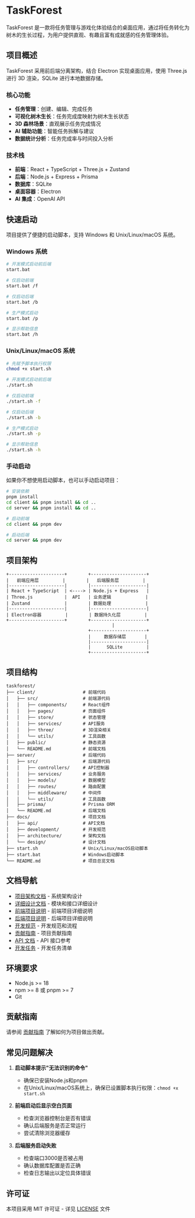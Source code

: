 # TaskForest

TaskForest 是一款将任务管理与游戏化体验结合的桌面应用，通过将任务转化为树木的生长过程，为用户提供直观、有趣且富有成就感的任务管理体验。

## 项目概述

TaskForest 采用前后端分离架构，结合 Electron 实现桌面应用，使用 Three.js 进行 3D 渲染，SQLite 进行本地数据存储。

### 核心功能
- **任务管理**：创建、编辑、完成任务
- **可视化树木生长**：任务完成度映射为树木生长状态
- **3D 森林场景**：直观展示任务完成情况
- **AI 辅助功能**：智能任务拆解与建议
- **数据统计分析**：任务完成率与时间投入分析

### 技术栈
- **前端**：React + TypeScript + Three.js + Zustand
- **后端**：Node.js + Express + Prisma
- **数据库**：SQLite
- **桌面容器**：Electron
- **AI 集成**：OpenAI API

## 快速启动

项目提供了便捷的启动脚本，支持 Windows 和 Unix/Linux/macOS 系统。

### Windows 系统

```bash
# 开发模式启动前后端
start.bat

# 仅启动前端
start.bat /f

# 仅启动后端
start.bat /b

# 生产模式启动
start.bat /p

# 显示帮助信息
start.bat /h
```

### Unix/Linux/macOS 系统

```bash
# 先赋予脚本执行权限
chmod +x start.sh

# 开发模式启动前后端
./start.sh

# 仅启动前端
./start.sh -f

# 仅启动后端
./start.sh -b

# 生产模式启动
./start.sh -p

# 显示帮助信息
./start.sh -h
```

### 手动启动

如果你不想使用启动脚本，也可以手动启动项目：

```bash
# 安装依赖
pnpm install
cd client && pnpm install && cd ..
cd server && pnpm install && cd ..

# 启动前端
cd client && pnpm dev

# 启动后端
cd server && pnpm dev
```

## 项目架构

```
+---------------------+        +---------------------+
|   前端应用层         |        |   后端服务层         |
|---------------------|        |---------------------|
| React + TypeScript  | <----> | Node.js + Express   |
| Three.js            |  API   | 业务逻辑             |
| Zustand             |        | 数据处理             |
|---------------------|        |---------------------|
| Electron容器         |        | 数据持久化层         |
+---------------------+        +---------------------+
                                        |
                               +---------------------+
                               |     数据存储层       |
                               |---------------------|  
                               |      SQLite         |
                               +---------------------+
```

## 项目结构

```
taskforest/
├── client/                  # 前端代码
│   ├── src/                 # 前端源代码
│   │   ├── components/      # React组件
│   │   ├── pages/           # 页面组件
│   │   ├── store/           # 状态管理
│   │   ├── services/        # API服务
│   │   ├── three/           # 3D渲染相关
│   │   └── utils/           # 工具函数
│   ├── public/              # 静态资源
│   └── README.md            # 前端文档
├── server/                  # 后端代码
│   ├── src/                 # 后端源代码
│   │   ├── controllers/     # API控制器
│   │   ├── services/        # 业务服务
│   │   ├── models/          # 数据模型
│   │   ├── routes/          # 路由配置
│   │   ├── middleware/      # 中间件
│   │   └── utils/           # 工具函数
│   ├── prisma/              # Prisma ORM
│   └── README.md            # 后端文档
├── docs/                    # 项目文档
│   ├── api/                 # API文档
│   ├── development/         # 开发规范
│   ├── architecture/        # 架构文档
│   └── design/              # 设计文档
├── start.sh                 # Unix/Linux/macOS启动脚本
├── start.bat                # Windows启动脚本
└── README.md                # 项目总览文档
```

## 文档导航

- [项目架构文档](./docs/architecture/architecture_overview.md) - 系统架构设计
- [详细设计文档](./docs/design/detailed_design.md) - 模块和接口详细设计
- [前端项目说明](./client/README.md) - 前端项目详细说明
- [后端项目说明](./server/README.md) - 后端项目详细说明
- [开发规范](./docs/development/standards.md) - 开发规范和流程
- [贡献指南](./docs/development/contributing.md) - 项目贡献指南
- [API 文档](./docs/api/api_reference.md) - API 接口参考
- [开发任务](./docs/development_tasks.md) - 开发任务清单

## 环境要求

- Node.js >= 18
- npm >= 8 或 pnpm >= 7
- Git

## 贡献指南

请参阅 [贡献指南](./docs/development/contributing.md) 了解如何为项目做出贡献。

## 常见问题解决

1. **启动脚本提示"无法识别的命令"**
   - 确保已安装Node.js和pnpm
   - 在Unix/Linux/macOS系统上，确保已设置脚本执行权限：`chmod +x start.sh`

2. **前端启动后显示空白页面**
   - 检查浏览器控制台是否有错误
   - 确认后端服务是否正常运行
   - 尝试清除浏览器缓存

3. **后端服务启动失败**
   - 检查端口3000是否被占用
   - 确认数据库配置是否正确
   - 检查日志输出以定位具体错误

## 许可证

本项目采用 MIT 许可证 - 详见 [LICENSE](LICENSE) 文件